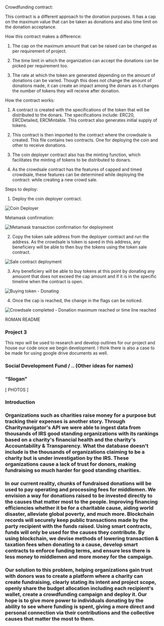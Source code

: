 Crowdfunding contract:

This contract is a different approach to the donation purposes. It has a cap on the maximum value that can be taken as donations and also time limit on the donation acceptance.

How this contract makes a difference:

1. The cap on the maximum amount that can be raised can be changed as per requirement of project.

2. The time limit in which the organization can accept the donations can be picked per requirement too.

3. The rate at which the token are generated depending on the amount of donations can be varied. Though this does not change the amount of donations made, it can create an impact among the donars as it changes the number of tokens they will receive after donation.

How the contract works:

1. A contract is created with the specifications of the token that will be distributed to the donars. The specifications include: ERC20, ERCDetailed, ERCMintable. This contract also generates initial supply of tokens.

2. This contract is then imported to the contract where the crowdsale is created. This file contains two contracts. One for deploying the coin and other to receive donations.

3. The coin deployer contract also has the minting function, which facilitates the minting of tokens to be distributed to donars.

4. As the crowdsale contract has the features of capped and timed crowdsale, these features can be determined while deploying the contract: while creating a new crowd sale.

Steps to deploy:

1. Deploy the coin deployer contract.

![Coin Deployer](Images/deployer-deploy-remix.PNG)

Metamask confirmation:

![Metamask transaction confirmation for deployment](Images/deployer-deploy-metamask.PNG)

2. Copy the token sale address from the deployer contract and run the address. As the crowdsale is token is saved in this address, any beneficiery will be able to then buy the tokens using the token sale contract.

![Sale contract deployment](Images/sale-deploy-remix.PNG)

3. Any beneficiery will be able to buy tokens at this point by donating any amouont that does not exceed the cap amount and if it is in the specific timeline when the contract is open.

![Buying token - Donating](Images/buy-tokens.PNG)

4. Once the cap is reached, the change in the flags can be noticed.

![Crowdsale completed - Donation maximum reached or time line reached](Images/Status.PNG)



ROMAN README

### Project 3

This repo will be used to research and develop outlines for our project and house our code once we begin development. I think there is also a case to be made for using google drive documents as well. 

### Social Development Fund / .. (Other ideas for names)

### “Slogan”

[ PHOTOS ]

### Introduction 
### Organizations such as charities raise money for a purpose but tracking their expenses is another story. Through Charitynavigator's API we were able to ingest data from thousands of IRS good standing organizations with its rankings based on a charity's financial health and the charity's Accountability & Transparency. What the database doesn't include is the thousands of organizations claiming to be a charity but is under investigation by the IRS. These organizations cause a lack of trust for donors, making fundraising so much harder for good standing charities.

### In our current reality, chunks of fundraised donations will be used to pay operating and processing fees for middlemen. We envision a way for donations raised to be invested directly to the causes that matter most to the people. Improving financing efficiencies whether it be for a charitable cause, aiding world disaster, alleviate global poverty, and much more. Blockchain records will securely keep public transactions made by the party recipient with the funds raised. Using smart contracts, funds will only be used for the causes they contribute. By using blockchain, we devise methods of lowering transaction & taxation fees when donating to a cause, develop smart contracts to enforce funding terms, and ensure less there is less money to middlemen and more money for the campaign. 

### Our solution to this problem, helping organizations gain trust with donors was to create a platform where a charity can create fundraising, clearly stating its intent and project scope, openly share the budget allocation including each recipient's wallet, create a crowdfunding campaign and deploy it. Our hope is to give more power to individuals donating by the ability to see where funding is spent, giving a more direct and personal connection via their contributions and the collective causes that matter the most to them.

